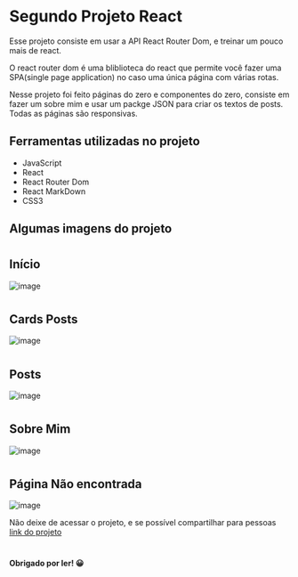<h1>Segundo Projeto React</h1>
<p>Esse projeto consiste em usar a API React Router Dom, e treinar um pouco mais de react.</p>
<p>O react router dom é uma bliblioteca do react que permite você fazer uma SPA(single page application) no caso uma única página com várias rotas.</p>
<p>Nesse projeto foi feito páginas do zero e componentes do zero, consiste em fazer um sobre mim e usar um packge JSON para criar os textos de posts. Todas as páginas são responsivas.</p>

<h2>Ferramentas utilizadas no projeto</h2>

<ul>
      <li>JavaScript</li>
      <li>React</li>
      <li>React Router Dom</li>
      <li>React MarkDown</li>
      <li>CSS3</li>
      
</ul>


<h2>Algumas imagens do projeto</h2>

#

## Início

![image](https://github.com/ViniciusFerreiraDeSa/helloWorldPosts/assets/125524394/ff48b8f7-739a-4401-9a9a-41ce56d94cb3)

#

## Cards Posts

![image](https://github.com/ViniciusFerreiraDeSa/helloWorldPosts/assets/125524394/c195d3b4-19f2-41b2-a377-00e9a483ecce)

#

## Posts

![image](https://github.com/ViniciusFerreiraDeSa/helloWorldPosts/assets/125524394/75fe3ce9-82df-4047-802e-025fedd48430)

#

## Sobre Mim

![image](https://github.com/ViniciusFerreiraDeSa/helloWorldPosts/assets/125524394/f16085df-d823-4558-a622-5e558caeda98)

#

## Página Não encontrada

![image](https://github.com/ViniciusFerreiraDeSa/helloWorldPosts/assets/125524394/841ddfea-a6e5-43c6-b745-012f76cac1b1)










<p aling="center">Não deixe de acessar o projeto, e se possível compartilhar para pessoas<a href="https://hello-world-posts-vinicius-ferreira-de-sa.vercel.app/" target= "_blank"> link do projeto</a></p>    

#

#### Obrigado por ler! 😀
         

